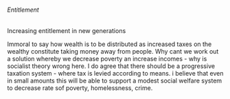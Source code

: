 ###### Entitlement

Increasing entitlement in new generations

Immoral to say how wealth is to be distributed as increased taxes on the wealthy constitute taking money away from people. Why cant we work out a solution whereby we decrease poverty an increase incomes - why is socialist theory wrong here. I do agree that there should be a progressive taxation system - where tax is levied according to means. i believe that even in small amounts this will be able to support a modest social welfare system to decrease rate sof poverty, homelessness, crime.


